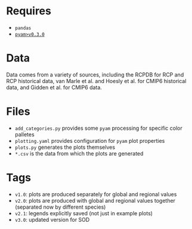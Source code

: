 # Requires

- `pandas`
- [`pyam>v0.3.0`](https://pyam-iamc.readthedocs.io/)

# Data

Data comes from a variety of sources, including the RCPDB for RCP and RCP
historical data, van Marle et al. and Hoesly et al. for CMIP6 historical data,
and Gidden et al. for CMIP6 data.

# Files

- `add_categories.py` provides some `pyam` processing for specific color palletes
- `plotting.yaml` provides configuration for `pyam` plot properties
- `plots.py` generates the plots themselves
- `*.csv` is the data from which the plots are generated

# Tags

- `v1.0`: plots are produced separately for global and regional values
- `v2.0`: plots are produced with global and regional values together (separated now by different species)
- `v2.1`: legends explicitly saved (not just in example plots)
- `v3.0`: updated version for SOD

